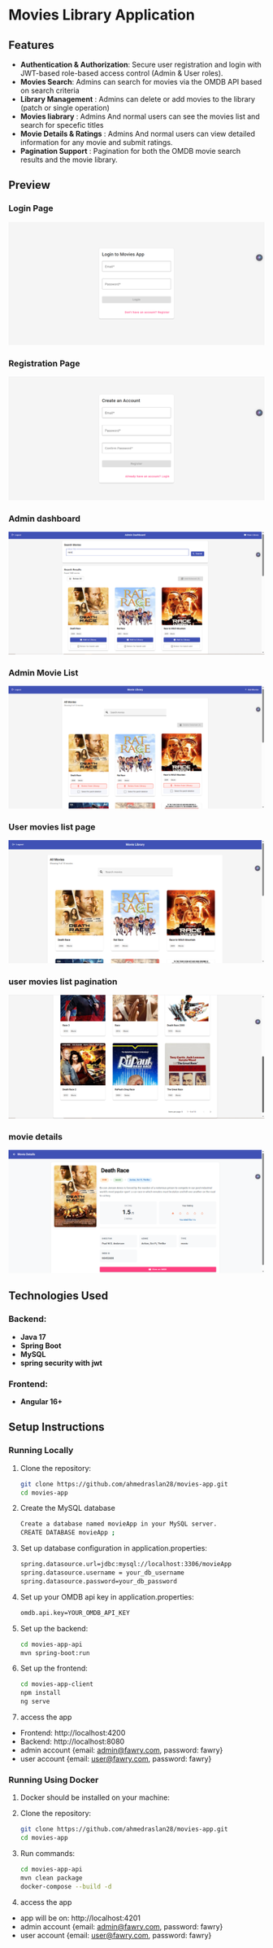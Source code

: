 # Movies Library Application

## Features

- **Authentication & Authorization**: Secure user registration and login with JWT-based role-based access control (Admin & User roles).
- **Movies Search**: Admins can search for movies via the OMDB API based on search criteria
- **Library Management** : Admins can delete or add movies to the library (patch or single operation) 
- **Movies liabrary** : Admins And normal users can see the movies list and search for specefic titles
- **Movie Details & Ratings** : Admins And normal users can view detailed information for any movie and submit ratings.
- **Pagination Support** : Pagination for both the OMDB movie search results and the movie library.


## Preview

### Login Page
![Login Page](images/loginPage.png)

### Registration Page
![SignUp Page](images/registerPage.png)

### Admin dashboard 
![Admin dashboard](images/admin1.png)

### Admin Movie List  
![Admin Movie List](images/admin2.png)

### User movies list page  
![User movie list page](images/user.png)

### user movies list pagination 
![user movies list pagination](images/user2.png)

### movie details 
![movie details](images/movieDetails.png)

## Technologies Used

### Backend:
- **Java 17**
- **Spring Boot**
- **MySQL**
- **spring security with jwt**

### Frontend:
- **Angular 16+**

## Setup Instructions


### Running Locally

1. Clone the repository:
   ```sh
   git clone https://github.com/ahmedraslan28/movies-app.git
   cd movies-app
   ```
2. Create the MySQL database 
    ```sh
    Create a database named movieApp in your MySQL server.
    CREATE DATABASE movieApp ;
    ```

3. Set up database configuration in application.properties:
   ```sh
   spring.datasource.url=jdbc:mysql://localhost:3306/movieApp
   spring.datasource.username = your_db_username
   spring.datasource.password=your_db_password
   ```

4. Set up your OMDB api key in application.properties:
   ```sh
   omdb.api.key=YOUR_OMDB_API_KEY
   ```

5. Set up the backend:
   ```sh
   cd movies-app-api
   mvn spring-boot:run
   ```

6. Set up the frontend:
   ```sh
   cd movies-app-client
   npm install
   ng serve
   ```

7. access the app
  * Frontend: http://localhost:4200
  * Backend: http://localhost:8080
  * admin account {email: admin@fawry.com, password: fawry}
  * user account  {email: user@fawry.com, password: fawry}


### Running Using Docker
1. Docker should be installed on your machine:
   
2. Clone the repository:
   ```sh
   git clone https://github.com/ahmedraslan28/movies-app.git
   cd movies-app
   ```
3. Run commands:
   ```sh
   cd movies-app-api
   mvn clean package 
   docker-compose --build -d 
   ```
4. access the app
  * app will be on: http://localhost:4201
  * admin account {email: admin@fawry.com, password: fawry}
  * user account  {email: user@fawry.com, password: fawry}

